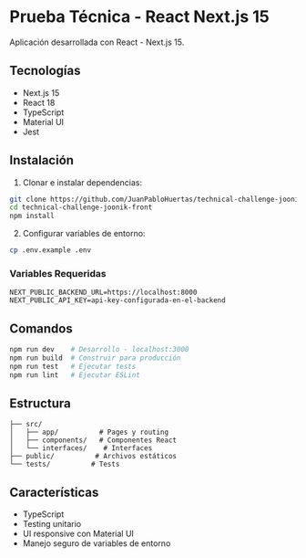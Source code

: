 # Prueba Técnica - React Next.js 15

Aplicación desarrollada con React - Next.js 15.

## Tecnologías

- Next.js 15
- React 18
- TypeScript
- Material UI
- Jest

## Instalación

1. Clonar e instalar dependencias:

```bash
git clone https://github.com/JuanPabloHuertas/technical-challenge-joonik-front
cd technical-challenge-joonik-front
npm install
```

2. Configurar variables de entorno:

```bash
cp .env.example .env
```

### Variables Requeridas

```env
NEXT_PUBLIC_BACKEND_URL=https://localhost:8000
NEXT_PUBLIC_API_KEY=api-key-configurada-en-el-backend
```

## Comandos

```bash
npm run dev    # Desarrollo - localhost:3000
npm run build  # Construir para producción
npm run test   # Ejecutar tests
npm run lint   # Ejecutar ESLint
```

## Estructura

```
├── src/
│   ├── app/          # Pages y routing
│   ├── components/   # Componentes React
│   └── interfaces/    # Interfaces
├── public/          # Archivos estáticos
└── tests/          # Tests
```

## Características

- TypeScript
- Testing unitario
- UI responsive con Material UI
- Manejo seguro de variables de entorno
